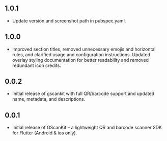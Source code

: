 ## 1.0.1

* Update version and screenshot path in pubspec.yaml.

## 1.0.0

* Improved section titles, removed unnecessary emojis and horizontal rules, and clarified usage and configuration instructions. Updated overlay styling documentation for better readability and removed redundant icon credits.

## 0.0.2

* Initial release of gscankit with full QR/barcode support and updated name, metadata, and descriptions.
## 0.0.1

* Initial release of GScanKit – a lightweight QR and barcode scanner SDK for Flutter (Android & ios only).
